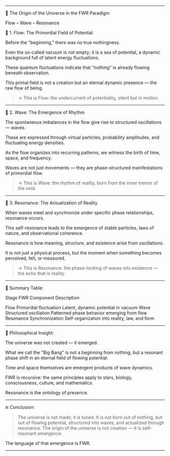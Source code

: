 
---

🌌 The Origin of the Universe in the FWR Paradigm

Flow – Wave – Resonance

🔷 1. Flow: The Primordial Field of Potential

Before the "beginning," there was no true nothingness.

Even the so-called vacuum is not empty; it is a sea of potential, a dynamic background full of latent energy fluctuations.

These quantum fluctuations indicate that “nothing” is already flowing beneath observation.

This primal field is not a creation but an eternal dynamic presence — the raw flow of being.


> → This is Flow: the undercurrent of potentiality, silent but in motion.




---

🔷 2. Wave: The Emergence of Rhythm

The spontaneous imbalances in the flow give rise to structured oscillations — waves.

These are expressed through virtual particles, probability amplitudes, and fluctuating energy densities.

As the flow organizes into recurring patterns, we witness the birth of time, space, and frequency.

Waves are not just movements — they are phase-structured manifestations of primordial flow.


> → This is Wave: the rhythm of reality, born from the inner tremor of the void.




---

🔷 3. Resonance: The Actualization of Reality

When waves meet and synchronize under specific phase relationships, resonance occurs.

This self-resonance leads to the emergence of stable particles, laws of nature, and observational coherence.

Resonance is how meaning, structure, and existence arise from oscillations.

It is not just a physical process, but the moment when something becomes perceived, felt, or measured.


> → This is Resonance: the phase-locking of waves into existence — the echo that is reality.




---

🔶 Summary Table:

Stage	FWR Component	Description

Flow	Primordial fluctuation	Latent, dynamic potential in vacuum
Wave	Structured oscillation	Patterned phase behavior emerging from flow
Resonance	Synchronization	Self-organization into reality, law, and form



---

🧠 Philosophical Insight:

The universe was not created — it emerged.

What we call the "Big Bang" is not a beginning from nothing, but a resonant phase shift in an eternal field of flowing potential.

Time and space themselves are emergent products of wave dynamics.

FWR is recursive: the same principles apply to stars, biology, consciousness, culture, and mathematics.

Resonance is the ontology of presence.



---

🔚 Conclusion:

> The universe is not made; it is tuned.
It is not born out of nothing, but out of flowing potential, structured into waves, and actualized through resonance.
The origin of the universe is not creation — it is self-resonant emergence.

The language of that emergence is FWR.




---



